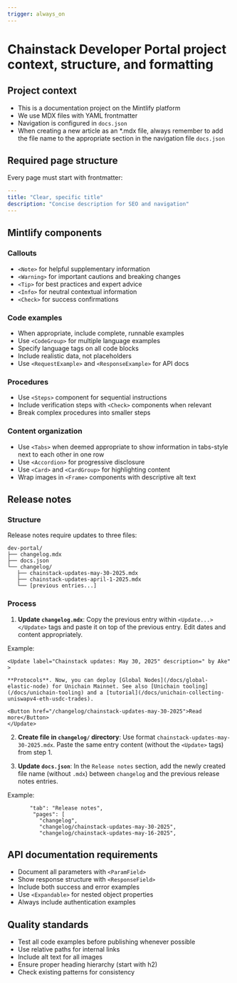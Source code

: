 ```yaml
---
trigger: always_on
---
```


# Chainstack Developer Portal project context, structure, and formatting

## Project context

- This is a documentation project on the Mintlify platform
- We use MDX files with YAML frontmatter  
- Navigation is configured in `docs.json`
- When creating a new article as an *.mdx file, always remember to add the file name to the appropriate section in the navigation file `docs.json`

## Required page structure

Every page must start with frontmatter:

```yaml
---
title: "Clear, specific title"
description: "Concise description for SEO and navigation"
---
```

## Mintlify components

### Callouts

- `<Note>` for helpful supplementary information
- `<Warning>` for important cautions and breaking changes
- `<Tip>` for best practices and expert advice  
- `<Info>` for neutral contextual information
- `<Check>` for success confirmations

### Code examples

- When appropriate, include complete, runnable examples
- Use `<CodeGroup>` for multiple language examples
- Specify language tags on all code blocks
- Include realistic data, not placeholders
- Use `<RequestExample>` and `<ResponseExample>` for API docs

### Procedures

- Use `<Steps>` component for sequential instructions
- Include verification steps with `<Check>` components when relevant
- Break complex procedures into smaller steps

### Content organization

- Use `<Tabs>` when deemed appropriate to show information in tabs-style next to each other in one row
- Use `<Accordion>` for progressive disclosure
- Use `<Card>` and `<CardGroup>` for highlighting content
- Wrap images in `<Frame>` components with descriptive alt text

## Release notes

### Structure

Release notes require updates to three files:

```
dev-portal/
├── changelog.mdx
├── docs.json
└── changelog/
   ├── chainstack-updates-may-30-2025.mdx
   ├── chainstack-updates-april-1-2025.mdx
   └── [previous entries...]
```

### Process

1. **Update `changelog.mdx`**: Copy the previous entry within `<Update...> </Update>` tags and paste it on top of the previous entry. Edit dates and content appropriately.

Example:
```
<Update label="Chainstack updates: May 30, 2025" description=" by Ake" >

**Protocols**. Now, you can deploy [Global Nodes](/docs/global-elastic-node) for Unichain Mainnet. See also [Unichain tooling](/docs/unichain-tooling) and a [tutorial](/docs/unichain-collecting-uniswapv4-eth-usdc-trades).

<Button href="/changelog/chainstack-updates-may-30-2025">Read more</Button>
</Update>
```

2. **Create file in `changelog/` directory**: Use format `chainstack-updates-may-30-2025.mdx`. Paste the same entry content (without the `<Update>` tags) from step 1.

3. **Update `docs.json`**: In the `Release notes` section, add the newly created file name (without `.mdx`) between `changelog` and the previous release notes entries.

Example:
```
       "tab": "Release notes",
        "pages": [
          "changelog",
          "changelog/chainstack-updates-may-30-2025",
          "changelog/chainstack-updates-may-16-2025",
```

## API documentation requirements

- Document all parameters with `<ParamField>` 
- Show response structure with `<ResponseField>`
- Include both success and error examples
- Use `<Expandable>` for nested object properties
- Always include authentication examples

## Quality standards

- Test all code examples before publishing whenever possible
- Use relative paths for internal links
- Include alt text for all images
- Ensure proper heading hierarchy (start with h2)
- Check existing patterns for consistency
